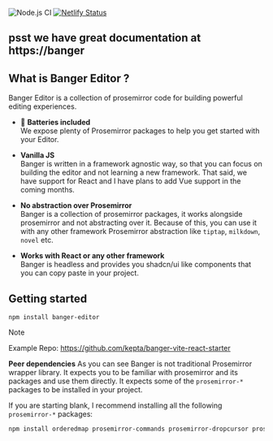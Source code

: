![Node.js CI](https://github.com/bangle-io/banger/workflows/Node.js%20CI/badge.svg) [![Netlify Status](https://api.netlify.com/api/v1/badges/6d032d9e-c63a-44e6-ae6d-d36a4905a147/deploy-status)](https://app.netlify.com/sites/bangle/deploys)

## psst we have great documentation at https://banger

## What is Banger Editor ?

Banger Editor is a collection of prosemirror code for building powerful editing experiences.

- :battery: **Batteries included**\
We expose plenty of Prosemirror packages to help you get started with your Editor.

- **Vanilla JS**\
Banger is written in a framework agnostic way, so that you can focus on building the editor and not learning a new framework. That said, we have support for React and I have plans to add Vue support in the coming months.

- **No abstraction over Prosemirror**\
Banger is a collection of prosemirror packages, it works alongside prosemirror and not abstracting over it. Because of this, you can use it with any other framework Prosemirror abstraction like `tiptap`, `milkdown`, `novel` etc.

- **Works with React or any other framework**\
Banger is headless and provides you shadcn/ui like components that you can copy paste in your project.


## Getting started


```
npm install banger-editor
```

> [!NOTE]
> Example Repo: https://github.com/kepta/banger-vite-react-starter


**Peer dependencies** As you can see Banger is not traditional Prosemirror wrapper library. It expects you to be familiar with prosemirror and its packages and use them directly. It expects some of the `prosemirror-*` packages to be installed in your project.

If you are starting blank, I recommend installing all the following `prosemirror-*` packages:

```sh
npm install orderedmap prosemirror-commands prosemirror-dropcursor prosemirror-flat-list prosemirror-gapcursor prosemirror-history prosemirror-inputrules prosemirror-keymap prosemirror-model prosemirror-schema-basic prosemirror-state prosemirror-transform prosemirror-view
```

